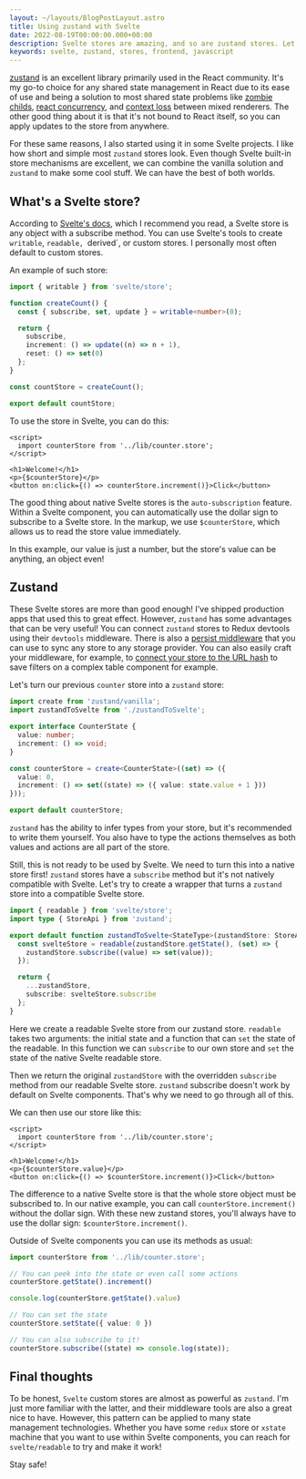 ```yaml
---
layout: ~/layouts/BlogPostLayout.astro
title: Using zustand with Svelte
date: 2022-08-19T00:00:00.000+00:00
description: Svelte stores are amazing, and so are zustand stores. Let's check how to take your Svelte apps state management to the next level
keywords: svelte, zustand, stores, frontend, javascript
---
```


[zustand](https://https://github.com/pmndrs/zustand) is an excellent library primarily used in the React community. It's my go-to choice for any shared state management in React due to its ease of use and being a solution to most shared state problems like [zombie childs](https://react-redux.js.org/api/hooks#stale-props-and-zombie-children), [react concurrency](https://github.com/bvaughn/rfcs/blob/useMutableSource/text/0000-use-mutable-source.md), and [context loss](https://github.com/facebook/react/issues/13332) between mixed renderers. The other good thing about it is that it's not bound to React itself, so you can apply updates to the store from anywhere.

For these same reasons, I also started using it in some Svelte projects. I like how short and simple most `zustand` stores look. Even though Svelte built-in store mechanisms are excellent, we can combine the vanilla solution and `zustand` to make some cool stuff. We can have the best of both worlds.

## What's a Svelte store?

According to [Svelte's](https://svelte.dev/tutorial/writable-stores)[ docs](https://svelte.dev/tutorial/writable-stores), which I recommend you read, a Svelte store is any object with a subscribe method. You can use Svelte's tools to create `writable`, `readable, `derived`, or custom stores. I personally most often default to custom stores.

An example of such store:
```ts:src/lib/counter.store.ts
import { writable } from 'svelte/store';

function createCount() {
  const { subscribe, set, update } = writable<number>(0);

  return {
    subscribe,
    increment: () => update((n) => n + 1),
    reset: () => set(0)
  };
}

const countStore = createCount();

export default countStore;
```

To use the store in Svelte, you can do this:

```svelte:src/routes/+page.svelte
<script>
  import counterStore from '../lib/counter.store';
</script>

<h1>Welcome!</h1>
<p>{$counterStore}</p>
<button on:click={() => counterStore.increment()}>Click</button>
```

The good thing about native Svelte stores is the `auto-subscription` feature. Within a Svelte component, you can automatically use the dollar sign to subscribe to a Svelte store. In the markup, we use `$counterStore`, which allows us to read the store value immediately.

In this example, our value is just a number, but the store's value can be anything, an object even!

## Zustand

These Svelte stores are more than good enough! I've shipped production apps that used this to great effect. However, `zustand` has some advantages that can be very useful! You can connect `zustand` stores to Redux devtools using their `devtools` middleware. There is also a [persist middleware](https://docs.pmnd.rs/zustand/recipes/recipes#persist-middleware) that you can use to sync any store to any storage provider. You can also easily craft your middleware, for example, to [connect your store to the URL hash](https://docs.pmnd.rs/zustand/guides/connect-to-state-with-url-hash) to save filters on a complex table component for example.

Let's turn our previous `counter` store into a `zustand` store:

```ts:src/lib/counter.store.ts
import create from 'zustand/vanilla';
import zustandToSvelte from './zustandToSvelte';

export interface CounterState {
  value: number;
  increment: () => void;
}

const counterStore = create<CounterState>((set) => ({
  value: 0,
  increment: () => set((state) => ({ value: state.value + 1 }))
}));

export default counterStore;
```

`zustand` has the ability to infer types from your store, but it's recommended to write them yourself. You also have to type the actions themselves as both values and actions are all part of the store.

Still, this is not ready to be used by Svelte. We need to turn this into a native store first! `zustand` stores have a `subscribe` method but it's not natively compatible with Svelte. Let's try to create a wrapper that turns a `zustand` store into a compatible Svelte store.

```ts:src/lib/zustandToSvelte.ts
import { readable } from 'svelte/store';
import type { StoreApi } from 'zustand';

export default function zustandToSvelte<StateType>(zustandStore: StoreApi<StateType>) {
  const svelteStore = readable(zustandStore.getState(), (set) => {
    zustandStore.subscribe((value) => set(value));
  });

  return {
    ...zustandStore,
    subscribe: svelteStore.subscribe
  };
}
```

Here we create a readable Svelte store from our zustand store. `readable` takes two arguments: the initial state and a function that can `set` the state of the readable. In this function we can `subscribe` to our own store and `set` the state of the native Svelte readable store.

Then we return the original `zustandStore` with the overridden `subscribe` method from our readable Svelte store. `zustand` subscribe doesn't work by default on Svelte components. That's why we need to go through all of this.

We can then use our store like this:

```svelte:src/routes/+page.svelte
<script>
  import counterStore from '../lib/counter.store';
</script>

<h1>Welcome!</h1>
<p>{$counterStore.value}</p>
<button on:click={() => $counterStore.increment()}>Click</button>
```

The difference to a native Svelte store is that the whole store object must be subscribed to. In our native example, you can call `counterStore.increment()` without the dollar sign. With these new zustand stores, you'll always have to use the dollar sign: `$counterStore.increment()`.

Outside of Svelte components you can use its methods as usual:
```ts
import counterStore from '../lib/counter.store';

// You can peek into the state or even call some actions
counterStore.getState().increment()

console.log(counterStore.getState().value)

// You can set the state
counterStore.setState({ value: 0 })

// You can also subscribe to it!
counterStore.subscribe((state) => console.log(state));
```

## Final thoughts

To be honest, `Svelte` custom stores are almost as powerful as `zustand`. I'm just more familiar with the latter, and their middleware tools are also a great nice to have. However, this pattern can be applied to many state management technologies. Whether you have some `redux` store or `xstate` machine that you want to use within Svelte components, you can reach for `svelte/readable` to try and make it work!

Stay safe!

